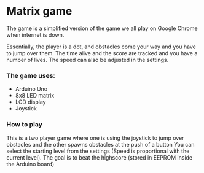 # Matrix game

The game is a simplified version of the game we all play on Google Chrome
when internet is down.

Essentially, the player is a dot, and obstacles come your way and you have to jump over them. The time alive and the score are tracked and you have a number of lives. The speed can also be adjusted in the settings.

### The game uses:
* Arduino Uno
* 8x8 LED matrix
* LCD display
* Joystick

### How to play
This is a two player game where one is using the joystick to jump over obstacles and the other spawns obstacles at the push of a button
You can select the starting level from the settings (Speed is proportional with the current level). The goal is to beat the highscore (stored in EEPROM inside the Arduino board)